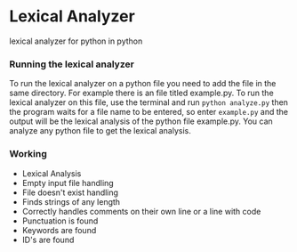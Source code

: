 # Lexical Analyzer
lexical analyzer for python in python


### Running the lexical analyzer
To run the lexical analyzer on a python file you need to add the file in the same directory. For example
there is an file titled example.py. To run the lexical analyzer on this file, use the terminal and run
```python analyze.py``` then the program waits for a file name to be entered, so enter ```example.py```
and the output will be the lexical analysis of the python file example.py. You can analyze any python file
to get the lexical analysis.

### Working
* Lexical Analysis
* Empty input file handling
* File doesn't exist handling
* Finds strings of any length
* Correctly handles comments on their own line or a line with code
* Punctuation is found
* Keywords are found
* ID's are found


